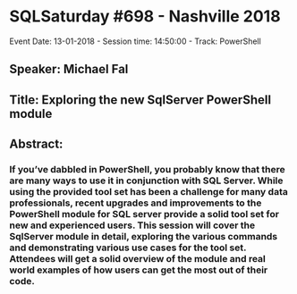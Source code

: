 # SQLSaturday #698 - Nashville 2018
Event Date: 13-01-2018 - Session time: 14:50:00 - Track: PowerShell 
## Speaker: Michael Fal
## Title: Exploring the new SqlServer PowerShell module
## Abstract:
### If you’ve dabbled in PowerShell, you probably know that there are many ways to use it in conjunction with SQL Server. While using the provided tool set has been a challenge for many data professionals, recent upgrades and improvements to the PowerShell module for SQL server provide a solid tool set for new and experienced users. This session will cover the SqlServer module in detail, exploring the various commands and demonstrating various use cases for the tool set. Attendees will get a solid overview of the module and real world examples of how users can get the most out of their code.
